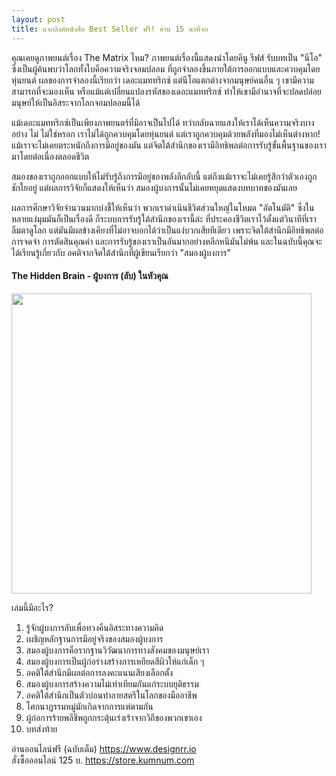 ```yaml
---
layout: post
title: แจกลิงค์หนังสือ Best Seller ฟรี! อ่าน 15 นาทีจบ
---
```

<p>คุณเคยดูภาพยนต์เรื่อง The Matrix ไหม? ภาพยนต์เรื่องนี้แสดงนำโดยคีนู รีฟส์ รับบทเป็น "นีโอ" ซึ่งเป็นผู้ค้นพบว่าโลกทั้งใบคือความจริงจอมปลอม ที่ถูกจำลองขึ้นภายใต้การออกแบบและควบคุมโดยหุ่นยนต์ ผลของการจำลองนี้เรียกว่า เดอะแมททริกซ์ แต่นีโอแตกต่างจากมนุษย์คนอื่น ๆ เขามีความสามารถที่จะมองเห็น หรือแม้แต่เปลี่ยนแปลงรหัสของเดอะแมททริกซ์ ทำให้เขามีอำนาจที่จะปลดปล่อยมนุษย์ให้เป็นอิสระจากโลกจอมปลอมนี้ได้</p>

<p>แม้เดอะแมททริกซ์เป็นเพียงภาพยนตร์ที่มิอาจเป็นไปได้ ทว่ากลับฉายแสงให้เราได้เห็นความจริงบางอย่าง ไม่ ไม่ใช่หรอก เราไม่ได้ถูกควบคุมโดยหุ่นยนต์ แต่เราถูกควบคุมด้วยพลังที่มองไม่เห็นต่างหาก! แม้เราจะไม่เคยตระหนักถึงการมีอยู่ของมัน แต่จิตใต้สำนึกของเรามีอิทธิพลต่อการรับรู้ขั้นพื้นฐานของเรามาโดยต่อเนื่องตลอดชีวิต</p>

<p>สมองของเราถูกออกแบบให้ไม่รับรู้ถึงการมีอยู่ของพลังลึกลับนี้  แต่ถึงแม้เราจะไม่เคยรู้สึกว่าตัวเองถูกชักใยอยู่ แต่ผลการวิจัยก็แสดงให้เห็นว่า สมองผู้บงการนั้นไม่เคยหยุดแสดงบทบาทของมันเลย</p>

<p>ผลการศึกษาวิจัยจำนวนมากบ่งชี้ให้เห็นว่า พวกเราดำเนินชีวิตส่วนใหญ่ในโหมด "อัตโนมัติ" ซึ่งในหลายแง่มุมมันก็เป็นเรื่องดี ก็ระบบการรับรู้ใต้สำนึกของเรานี้ล่ะ ที่ประคองชีวิตเราไว้ตั้งแต่วินาทีที่เราลืมตาดูโลก แต่มันมีผลข้างเคียงที่ไม่อาจบอกได้ว่าเป็นแง่บวกเสียทีเดียว เพราะจิตใต้สำนึกมีอิทธิพลต่อการจดจำ การตัดสินคุณค่า และการรับรู้ของเราเป็นอันมากอย่างหลีกหนีมันไม่พ้น และในฉบับนี้คุณจะได้เรียนรู้เกี่ยวกับ อคติจากจิตใต้สำนึกที่ผู้เขียนเรียกว่า "สมองผู้บงการ"</p>

<h4>The Hidden Brain -  ผู้บงการ (ลับ) ในหัวคุณ</h4>
<img src="https://i.imgur.com/vpILhlo.jpg" width="480">

<p>เล่มนี้มีอะไร?</p>
<ol>
<li>รู้จักผู้บงการลับเพื่อทวงคืนอิสระทางความคิด</li>
<li>เผชิญหลักฐานการมีอยู่จริงของสมองผู้บงการ</li>
<li>สมองผู้บงการคือรากฐานวิวัฒนาการทางสังคมของมนุษย์เรา</li>
<li>สมองผู้บงการเป็นผู้ก่อร่างสร้างการเหยียดสีผิวให้แก่เด็ก ๆ</li>
<li>อคติใต้สํานึกมีผลต่อการลงคะแนนเสียงเลือกตั้ง</li>
<li>สมองผู้บงการสร้างความไม่เท่าเทียมกันแก่ระบบยุติธรรม</li>
<li>อคติใต้สํานึกเป็นตัวบ่อนทําลายสตรีในโลกของมืออาชีพ</li>
<li>โศกนาฏรรมหมู่มักเกิดจากการแห่ตามกัน</li>
<li>ผู้ก่อการร้ายพลีชีพถูกกระตุ้นเร่งเร้าจากวิถีของพวกเขาเอง</li>
<li>บทส่งท้าย</li>
</ol>
อ่านออนไลน์ฟรี (ฉบับเต็ม) <a href="https://sites.google.com/view/1book1dayclub/the-hidden-brain" target="_blank">https://www.designrr.io</a><br>
สั่งซื้อออนไลน์ 125 บ. <a href="https://store.kumnum.com/checkout.html?product_id=HA17137015" target="_blank">https://store.kumnum.com</a>
